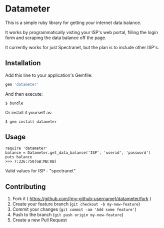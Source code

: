 # Datameter

This is a simple ruby library for getting your internet data balance. 

It works by programmatically visting your ISP's web portal, filling the login form and scraping the data balance off the page.

It currently works for just Spectranet, but the plan is to include other ISP's.

## Installation

Add this line to your application's Gemfile:

```ruby
gem 'datameter'
```

And then execute:

    $ bundle

Or install it yourself as:

    $ gem install datameter

## Usage


    require 'datameter'
	balance = Datameter.get_data_balance('ISP', 'userid', 'password')
	puts balance
	>>> 7:336:750(GB:MB:KB)
Valid values for ISP - "spectranet"


## Contributing

1. Fork it ( https://github.com/[my-github-username]/datameter/fork )
2. Create your feature branch (`git checkout -b my-new-feature`)
3. Commit your changes (`git commit -am 'Add some feature'`)
4. Push to the branch (`git push origin my-new-feature`)
5. Create a new Pull Request
